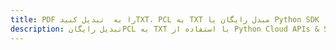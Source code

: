 ---title: PDF را به  تبدیل کنیدTXT، PCL به TXT مبدل رایگان یا Python SDKdescription: تبدیل رایگانPCL به TXT با استفاده از Python Cloud APIs & SDK همچنین اسناد PDF را در Cloud ایجاد، ویرایش و رندر کنید.---
